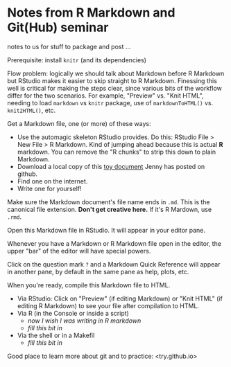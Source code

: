 Notes from R Markdown and Git(Hub) seminar
========================================================

notes to us for stuff to package and post ...

Prerequisite: install `knitr` (and its dependencies)

Flow problem: logically we should talk about Markdown before R Markdown but RStudio makes it easier to skip straight to R Markdown. Finessing this well is critical for making the steps clear, since various bits of the workflow differ for the two scenarios. For example, "Preview" vs. "Knit HTML", needing to load `markdown` vs `knitr` package, use of `markdownToHTML()` vs. `knit2HTML()`, etc.

Get a Markdown file, one (or more) of these ways:

  * Use the automagic skeleton RStudio provides. Do this: RStudio File > New File > R Markdown. Kind of jumping ahead because this is actual __R__ markdown. You can remove the "R chunks" to strip this down to plain Markdown.
  * Download a local copy of this [toy document](https://raw.github.com/jennybc/2013-11_sfu/master/simple-markdown.md) Jenny has posted on github.
  * Find one on the internet.
  * Write one for yourself!
  
Make sure the Markdown document's file name ends in `.md`. This is the canonical file extension. __Don't get creative here.__ If it's R Mardown, use `.rmd`.
  
Open this Markdown file in RStudio. It will appear in your editor pane.

Whenever you have a Markdown or R Markdown file open in the editor, the upper "bar" of the editor will have special powers.

Click on the question mark `?` and a Markdown Quick Reference will appear in another pane, by default in the same pane as help, plots, etc.

When you're ready, compile this Markdown file to HTML.

  * Via RStudio: Click on "Preview" (if editing Markdown) or "Knit HTML" (if editing R Markdown) to see your file after compilation to HTML.
  * Via R (in the Console or inside a script)
    - *now I wish I was writing in R markdown*
    - *fill this bit in*
  * Via the shell or in a Makefil
    - *fill this bit in*
    


Good place to learn more about git and to practice:
<try.github.io>

